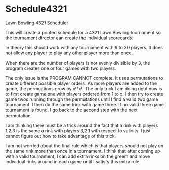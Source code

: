 # Schedule4321
Lawn Bowling 4321 Scheduler

This will create a printed schedule for a 4321 Lawn Bowling tournament so the tournament director can create the individual scorecards.

In theory this should work with any tournament with 9 to 30 players. It does not allow any player to play any other player more than once.

When there are the number of players is not evenly divisible by 3, the program creates one or four games with two players.

The only issue is the PROGRAM CANNOT complete. It uses permutations to create different possible player orders. As more players are added to the game, the permuations grow by x!*x!. The only trick I
am doing right now is to first create game one with players ordered from 1 to x. I then try to create game twos running through the permutations until I find a valid two game tournament. I then do the
same trick with game three. If no valid three game tournament is found, I go back to the second step with the next permutation.

I am thinking there must be a trick around the fact that a rink with players 1,2,3 is the same a rink with players 3,2,1 with respect to validity. I just cannot figure out how to take advantage of
this trick.

I am not worried about the final rule which is that players should not play on the same rink more than once in a tournament.
I think that after coming up with a valid tournament, I can add extra rinks on the greem and move individual rinks around in each game until I satisfy this extra rule.
